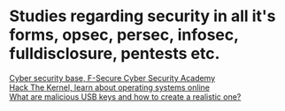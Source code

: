 # Studies regarding security in all it's forms, opsec, persec, infosec, fulldisclosure, pentests etc.

[Cyber security base, F-Secure Cyber Security Academy](https://cybersecuritybase.github.io/) <br />
[Hack The Kernel, learn about operating systems online](https://www.ops-class.org/) <br />
[What are malicious USB keys and how to create a realistic one?](https://www.elie.net/blog/security/what-are-malicious-usb-keys-and-how-to-create-a-realistic-one) <br />
